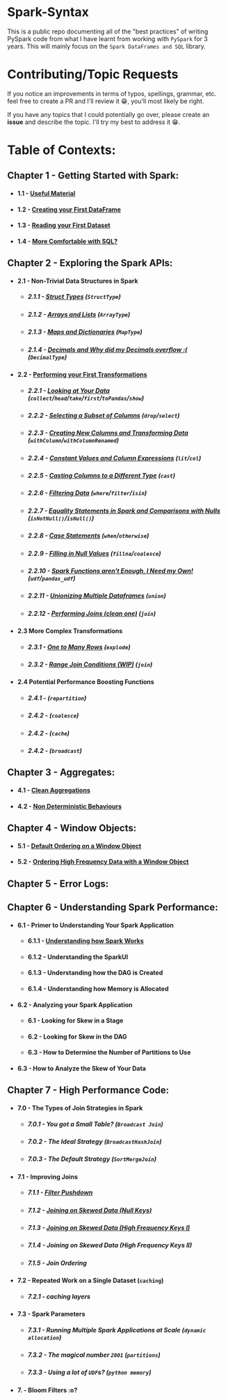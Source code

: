 # Spark-Syntax

This is a public repo documenting all of the "best practices" of writing PySpark code from what I have learnt from working with `PySpark` for 3 years. This will mainly focus on the `Spark DataFrames and SQL` library.

# Contributing/Topic Requests

If you notice an improvements in terms of typos, spellings, grammar, etc. feel free to create a PR and I'll review it 😁, you'll most likely be right.

If you have any topics that I could potentially go over, please create an **issue** and describe the topic. I'll try my best to address it 😁.

# Table of Contexts:

## Chapter 1 - Getting Started with Spark:
* #### 1.1 - [Useful Material](https://github.com/ericxiao251/spark-syntax/blob/master/src/Chapter%201%20-%20Basics/Section%201%20-%20Useful%20Material.md)
* #### 1.2 - [Creating your First DataFrame](https://github.com/ericxiao251/spark-syntax/blob/master/src/Chapter%201%20-%20Basics/Section%202%20-%20Creating%20your%20First%20Data%20Object.ipynb)
* #### 1.3 - [Reading your First Dataset](https://github.com/ericxiao251/spark-syntax/blob/master/src/Chapter%201%20-%20Basics/Section%203%20-%20Reading%20your%20First%20Dataset.ipynb)
* #### 1.4 - [More Comfortable with SQL?](https://github.com/ericxiao251/spark-syntax/blob/master/src/Chapter%201%20-%20Basics/Section%204%20-%20More%20Comfortable%20with%20SQL%3F.ipynb)

## Chapter 2 - Exploring the Spark APIs:
* #### 2.1 - Non-Trivial Data Structures in Spark
    * ##### 2.1.1 - [Struct Types](https://github.com/ericxiao251/spark-syntax/blob/master/src/Chapter%202%20-%20Exploring%20the%20Spark%20APIs/Section%201.1%20-%20Struct%20Types.ipynb) (`StructType`)
    * ##### 2.1.2 - [Arrays and Lists](https://github.com/ericxiao251/spark-syntax/blob/master/src/Chapter%202%20-%20Exploring%20the%20Spark%20APIs/Section%201.2%20-%20Arrays%20and%20Lists.ipynb) (`ArrayType`)
    * ##### 2.1.3 - [Maps and Dictionaries](https://github.com/ericxiao251/spark-syntax/blob/master/src/Chapter%202%20-%20Exploring%20the%20Spark%20APIs/Section%201.3%20-%20Maps%20and%20Dictionaries.ipynb) (`MapType`)
    * ##### 2.1.4 - [Decimals and Why did my Decimals overflow :(](https://github.com/ericxiao251/spark-syntax/blob/master/src/Chapter%202%20-%20Exploring%20the%20Spark%20APIs/Section%201.4%20-%20Decimals%20and%20Why%20did%20my%20Decimals%20Overflow.ipynb) (`DecimalType`)
* #### 2.2 - [Performing your First Transformations](https://github.com/ericxiao251/spark-syntax/blob/master/src/Chapter%202%20-%20Exploring%20the%20Spark%20APIs/Section%202%20-%20Performing%20your%20First%20Transformations.ipynb)
    * ##### 2.2.1  - [Looking at Your Data](https://github.com/ericxiao251/spark-syntax/blob/master/src/Chapter%202%20-%20Exploring%20the%20Spark%20APIs/Section%202.1%20-%20Looking%20at%20Your%20Data.ipynb) (`collect`/`head`/`take`/`first`/`toPandas`/`show`)
    * ##### 2.2.2  - [Selecting a Subset of Columns](https://github.com/ericxiao251/spark-syntax/blob/master/src/Chapter%202%20-%20Exploring%20the%20Spark%20APIs/Section%202.2%20-%20Selecting%20a%20Subset%20of%20Columns.ipynb) (`drop`/`select`)
    * ##### 2.2.3  - [Creating New Columns and Transforming Data](https://github.com/ericxiao251/spark-syntax/blob/master/src/Chapter%202%20-%20Exploring%20the%20Spark%20APIs/Section%202.3%20-%20Creating%20New%20Columns%20and%20Transforming%20Data.ipynb) (`withColumn`/`withColumnRenamed`)
    * ##### 2.2.4  - [Constant Values and Column Expressions](https://github.com/ericxiao251/spark-syntax/blob/master/src/Chapter%202%20-%20Exploring%20the%20Spark%20APIs/Section%202.4%20-%20Constant%20Values%20and%20Column%20Expressions.ipynb) (`lit`/`col`)
    * ##### 2.2.5  - [Casting Columns to a Different Type](https://github.com/ericxiao251/spark-syntax/blob/master/src/Chapter%202%20-%20Exploring%20the%20Spark%20APIs/Section%202.5%20-%20Casting%20Columns%20to%20Different%20Type.ipynb) (`cast`)
    * ##### 2.2.6  - [Filtering Data](https://github.com/ericxiao251/spark-syntax/blob/master/src/Chapter%202%20-%20Exploring%20the%20Spark%20APIs/Section%202.6%20-%20Filtering%20Data.ipynb) (`where`/`filter`/`isin`)
    * ##### 2.2.7  - [Equality Statements in Spark and Comparisons with Nulls](https://github.com/ericxiao251/spark-syntax/blob/master/src/Chapter%202%20-%20Exploring%20the%20Spark%20APIs/Section%202.7%20-%20Equality%20Statements%20in%20Spark%20and%20Comparison%20with%20Nulls.ipynb) (`isNotNull()`/`isNull()`)
    * ##### 2.2.8  - [Case Statements](https://github.com/ericxiao251/spark-syntax/blob/master/src/Chapter%202%20-%20Exploring%20the%20Spark%20APIs/Section%202.8%20-%20Case%20Statements.ipynb) (`when`/`otherwise`)
    * ##### 2.2.9  - [Filling in Null Values](https://github.com/ericxiao251/spark-syntax/blob/master/src/Chapter%202%20-%20Exploring%20the%20Spark%20APIs/Section%202.9%20-%20Filling%20in%20Null%20Values.ipynb) (`fillna`/`coalesce`)
    * ##### 2.2.10  - [Spark Functions aren't Enough, I Need my Own!](https://github.com/ericxiao251/spark-syntax/blob/master/src/Chapter%202%20-%20Exploring%20the%20Spark%20APIs/Section%202.10%20-%20Spark%20Functions%20aren't%20Enough%2C%20I%20Need%20my%20Own!.ipynb) (`udf`/`pandas_udf`)
    * ##### 2.2.11  - [Unionizing Multiple Dataframes](https://github.com/ericxiao251/spark-syntax/blob/master/src/Chapter%202%20-%20Exploring%20the%20Spark%20APIs/Section%202.11%20%20-%20Unionizing%20Multiple%20Dataframes.ipynb) (`union`)
    * ##### 2.2.12 - [Performing Joins (clean one)](https://github.com/ericxiao251/spark-syntax/blob/master/src/Chapter%202%20-%20Exploring%20the%20Spark%20APIs/Section%202.12%20-%20Performing%20Joins%20(clean%20one).ipynb) (`join`)
* #### 2.3 More Complex Transformations
    * ##### 2.3.1 - [One to Many Rows](https://github.com/ericxiao251/spark-syntax/blob/master/src/Chapter%202%20-%20Exploring%20the%20Spark%20APIs/Section%203.1%20-%20One%20to%20Many%20Rows.ipynb) (`explode`)
    * ##### 2.3.2 - [Range Join Conditions (WIP)](https://github.com/ericxiao251/spark-syntax/blob/master/src/Chapter%202%20-%20Exploring%20the%20Spark%20APIs/Section%203.2%20-%20Range%20Join%20Conditions%20(WIP).ipynb) (`join`)
* #### 2.4 Potential Performance Boosting Functions
    * ##### 2.4.1 - (`repartition`)
    * ##### 2.4.2 - (`coalesce`)
    * ##### 2.4.2 - (`cache`)
    * ##### 2.4.2 - (`broadcast`)

## Chapter 3 - Aggregates:
* #### 4.1 - [Clean Aggregations](https://github.com/ericxiao251/spark-syntax/blob/master/src/Chapter%203%20-%20Aggregates/Section%201%20-%20Clean%20Aggregations.ipynb)
* #### 4.2 - [Non Deterministic Behaviours](https://github.com/ericxiao251/spark-syntax/blob/master/src/Chapter%203%20-%20Aggregates/Section%202%20-%20Non%20Deterministic%20Ordering%20for%20GroupBys.ipynb)

## Chapter 4 - Window Objects:
* #### 5.1 - [Default Ordering on a Window Object](https://github.com/ericxiao251/spark-syntax/blob/master/src/Chapter%205%20-%20Window%20Objects/Section%201%20-%20Default%20Behaviour%20of%20a%20Window%20Object.ipynb)
* #### 5.2 - [Ordering High Frequency Data with a Window Object](https://github.com/ericxiao251/spark-syntax/blob/master/src/Chapter%205%20-%20Window%20Objects/Section%202%20-%20Ordering%20High%20Frequency%20Data%20with%20a%20Window%20Object.ipynb)

## Chapter 5 - Error Logs:

## Chapter 6 - Understanding Spark Performance:
* #### 6.1 - Primer to Understanding Your Spark Application
    * #### 6.1.1 - [Understanding how Spark Works](https://github.com/ericxiao251/spark-syntax/blob/master/src/Chapter%206%20-%20Tuning%20%26%20Spark%20Parameters/Section%201.1%20-%20Understanding%20how%20Spark%20Works.md)
    * #### 6.1.2 - Understanding the SparkUI
    * #### 6.1.3 - Understanding how the DAG is Created
    * #### 6.1.4 - Understanding how Memory is Allocated
* #### 6.2 - Analyzing your Spark Application
    * #### 6.1 - Looking for Skew in a Stage
    * #### 6.2 - Looking for Skew in the DAG
    * #### 6.3 - How to Determine the Number of Partitions to Use
* #### 6.3 - How to Analyze the Skew of Your Data

## Chapter 7 - High Performance Code:
* #### 7.0 - The Types of Join Strategies in Spark
  * ##### 7.0.1 - You got a Small Table? (`Broadcast Join`)
  * ##### 7.0.2 - The Ideal Strategy (`BroadcastHashJoin`)
  * ##### 7.0.3 - The Default Strategy (`SortMergeJoin`)
* #### 7.1 - Improving Joins
    * ##### 7.1.1 - [Filter Pushdown](https://github.com/ericxiao251/spark-syntax/blob/master/src/Chapter%207%20-%20High%20Performance%20Code/Section%201.1%20-%20Filter%20Pushdown.ipynb)
    * ##### 7.1.2 - [Joining on Skewed Data (Null Keys)](https://github.com/ericxiao251/spark-syntax/blob/master/src/Chapter%207%20-%20High%20Performance%20Code/Section%201.2%20-%20Joins%20on%20Skewed%20Data%20(Null%20Keys).ipynb)
    * ##### 7.1.3 - [Joining on Skewed Data (High Frequency Keys I)](https://github.com/ericxiao251/spark-syntax/blob/master/src/Chapter%207%20-%20High%20Performance%20Code/Section%201.3%20-%20Joins%20on%20Skewed%20Data%20(High%20Frequency%20Keys%20I).ipynb)
    * ##### 7.1.4 - Joining on Skewed Data (High Frequency Keys II)
    * ##### 7.1.5 - Join Ordering
* #### 7.2 - Repeated Work on a Single Dataset (`caching`)
    * ##### 7.2.1 - caching layers
* #### 7.3 - Spark Parameters
  * ##### 7.3.1 - Running Multiple Spark Applications at Scale (`dynamic allocation`)
  * ##### 7.3.2 - The magical number `2001` (`partitions`)
  * ##### 7.3.3 - Using a lot of `UDF`s? (`python memory`)
* #### 7. - Bloom Filters :o?

